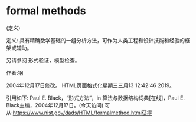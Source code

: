 # formal methods


(定义)



定义:
具有精确数学基础的一组分析方法，可作为人类工程和设计技能和经验的框架或辅助。



另请参阅
形式验证，模型检查。


作者:钢







2004年12月17日修改。
HTML页面格式化星期三三月13 12:42:46 2019。



引用如下:
Paul E. Black，“形式方法”，in
算法与数据结构词典[在线]，Paul E. Black主编，2004年12月17日。(今天访问)
可从:https://www.nist.gov/dads/HTML/formalmethod.html获得
